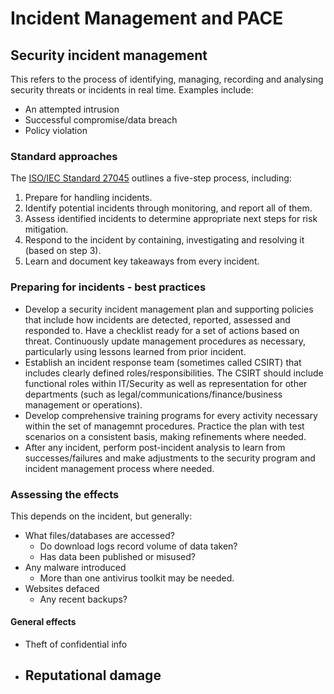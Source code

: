 # Incident Management and PACE

## Security incident management

This refers to the process of identifying, managing, recording and analysing security threats or incidents in real time. Examples include:
- An attempted intrusion
- Successful compromise/data breach
- Policy violation

### Standard approaches

The [ISO/IEC Standard 27045](http://www.iso27001security.com/html/27035.html) outlines a five-step process, including:
1) Prepare for handling incidents.
2) Identify potential incidents through monitoring, and report all of them.
3) Assess identified incidents to determine appropriate next steps for risk mitigation.
4) Respond to the incident by containing, investigating and resolving it (based on step 3).
5) Learn and document key takeaways from every incident.

### Preparing for incidents - best practices

- Develop a security incident management plan and supporting policies that include how incidents are detected, reported, assessed and responded to. Have a checklist ready for a set of actions based on threat. Continuously update management procedures as necessary, particularly using lessons learned from prior incident.
- Establish an incident response team (sometimes called CSIRT) that includes clearly defined roles/responsibilities. The CSIRT should include functional roles within IT/Security as well as representation for other departments (such as legal/communications/finance/business management or operations).
- Develop comprehensive training programs for every activity necessary within the set of managemnt procedures. Practice the plan with test scenarios on a consistent basis, making refinements where needed.
- After any incident, perform post-incident analysis to learn from successes/failures and make adjustments to the security program and incident management process where needed.

### Assessing the effects

This depends on the incident, but generally:
- What files/databases are accessed?
	- Do download logs record volume of data taken?
	- Has data been published or misused?
- Any malware introduced
	- More than one antivirus toolkit may be needed.
- Websites defaced
	- Any recent backups?

#### General effects
- Theft of confidential info
- Reputational damage
	- 